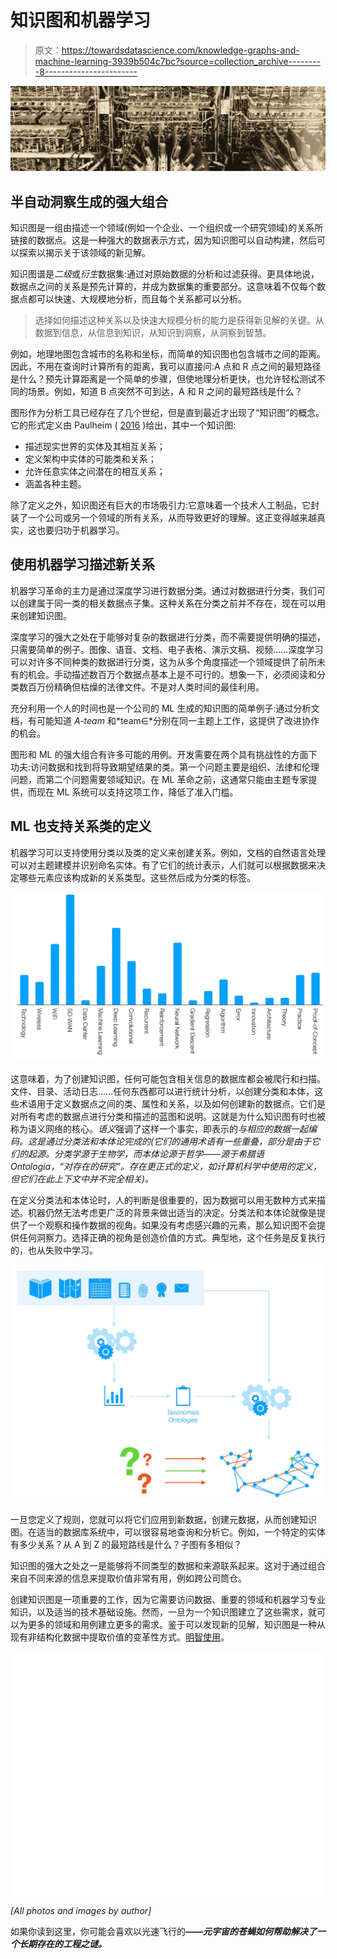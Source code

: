 # 知识图和机器学习

> 原文：<https://towardsdatascience.com/knowledge-graphs-and-machine-learning-3939b504c7bc?source=collection_archive---------8----------------------->

![](img/cfaa578e46e16629e5aad7356bdbea85.png)

## **半自动洞察生成的强大组合**

知识图是一组由描述一个领域(例如一个企业、一个组织或一个研究领域)的关系所链接的数据点。这是一种强大的数据表示方式，因为知识图可以自动构建，然后可以探索以揭示关于该领域的新见解。

知识图谱是*二级*或*衍生*数据集:通过对原始数据的分析和过滤获得。更具体地说，数据点之间的关系是预先计算的，并成为数据集的重要部分。这意味着不仅每个数据点都可以快速、大规模地分析，而且每个关系都可以分析。

> 选择如何描述这种关系以及快速大规模分析的能力是获得新见解的关键。从数据到信息，从信息到知识，从知识到洞察，从洞察到智慧。

例如，地理地图包含城市的名称和坐标，而简单的知识图也包含城市之间的距离。因此，不用在查询时计算所有的距离，我可以直接问:A 点和 R 点之间的最短路径是什么？预先计算距离是一个简单的步骤，但使地理分析更快，也允许轻松测试不同的场景。例如，知道 B 点突然不可到达，A 和 R 之间的最短路线是什么？

图形作为分析工具已经存在了几个世纪，但是直到最近才出现了“知识图”的概念。它的形式定义由 Paulheim ( [2016](http://www.semantic-web-journal.net/system/files/swj1167.pdf) )给出，其中一个知识图:

*   描述现实世界的实体及其相互关系；
*   定义架构中实体的可能类和关系；
*   允许任意实体之间潜在的相互关系；
*   涵盖各种主题。

除了定义之外，知识图还有巨大的市场吸引力:它意味着一个技术人工制品，它封装了一个公司或另一个领域的所有关系，从而导致更好的理解。这正变得越来越真实，这也要归功于机器学习。

## **使用机器学习描述新关系**

机器学习革命的主力是通过深度学习进行数据分类。通过对数据进行分类，我们可以创建属于同一类的相关数据点子集。这种关系在分类之前并不存在，现在可以用来创建知识图。

深度学习的强大之处在于能够对复杂的数据进行分类，而不需要提供明确的描述，只需要简单的例子。图像、语音、文档、电子表格、演示文稿、视频……深度学习可以对许多不同种类的数据进行分类，这为从多个角度描述一个领域提供了前所未有的机会。手动描述数百万个数据点基本上是不可行的。想象一下，必须阅读和分类数百万份精确但枯燥的法律文件。不是对人类时间的最佳利用。

充分利用一个人的时间也是一个公司的 ML 生成的知识图的简单例子:通过分析文档，有可能知道 *A-team* 和*team∈*分别在同一主题上工作，这提供了改进协作的机会。

图形和 ML 的强大组合有许多可能的用例。开发需要在两个具有挑战性的方面下功夫:访问数据和找到将导致期望结果的类。第一个问题主要是组织、法律和伦理问题，而第二个问题需要领域知识。在 ML 革命之前，这通常只能由主题专家提供，而现在 ML 系统可以支持这项工作，降低了准入门槛。

## **ML 也支持关系类的定义**

机器学习可以支持使用分类以及类的定义来创建关系。例如，文档的自然语言处理可以对主题建模并识别命名实体。有了它们的统计表示，人们就可以根据数据来决定哪些元素应该构成新的关系类型。这些然后成为分类的标签。

![](img/ad7a514494f61bf73542639921fb7206.png)

这意味着，为了创建知识图，任何可能包含相关信息的数据库都会被爬行和扫描。文件、目录、活动日志……任何东西都可以进行统计分析，以创建分类和本体，这些术语用于定义数据点之间的类、属性和关系，以及如何创建新的数据点。它们是对所有考虑的数据点进行分类和描述的蓝图和说明。这就是为什么知识图有时也被称为语义网络的核心。*语义*强调了这样一个事实，即表示的*与相应的数据一起编码。这是通过分类法和本体论完成的(它们的通用术语有一些重叠，部分是由于它们的起源。分类学源于生物学，而本体论源于哲学——源于希腊语 *Ontologia，*“对存在的研究”。存在更正式的定义，如计算机科学中使用的定义，但它们在此上下文中并不完全相关)。*

在定义分类法和本体论时，人的判断是很重要的，因为数据可以用无数种方式来描述。机器仍然无法考虑更广泛的背景来做出适当的决定。分类法和本体论就像是提供了一个观察和操作数据的视角。如果没有考虑感兴趣的元素，那么知识图不会提供任何洞察力。选择正确的视角是创造价值的方式。典型地，这个任务是反复执行的，也从失败中学习。

![](img/33fe62d704a9c47596192c8a5685f626.png)

一旦您定义了规则，您就可以将它们应用到新数据，创建元数据，从而创建知识图。在适当的数据库系统中，可以很容易地查询和分析它。例如，一个特定的实体有多少关系？从 A 到 Z 的最短路线是什么？子图有多相似？

知识图的强大之处之一是能够将不同类型的数据和来源联系起来。这对于通过组合来自不同来源的信息来提取价值非常有用，例如跨公司筒仓。

创建知识图是一项重要的工作，因为它需要访问数据、重要的领域和机器学习专业知识，以及适当的技术基础设施。然而，一旦为一个知识图建立了这些需求，就可以为更多的领域和用例建立更多的需求。鉴于可以发现新的见解，知识图是一种从现有非结构化数据中提取价值的变革性方式。[明智使用](https://medium.com/swlh/building-digital-societies-of-tomorrow-47d5793fabb4)。

![](img/13a417c357e0393e84530a4d3db4bd50.png)

*[All photos and images by author]*

如果你读到这里，你可能会喜欢以光速飞行的[](https://medium.com/@nicolarohrseitz/flying-at-the-speed-of-light-6fdd329345e1)***——元宇宙的苍蝇如何帮助解决了一个长期存在的工程之谜。***